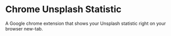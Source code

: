# Chrome Unsplash Statistic

A Google chrome extension that shows your Unsplash statistic right on your browser new-tab.
